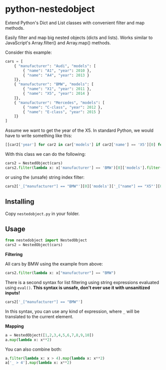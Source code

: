 # python-nestedobject
Extend Python's Dict and List classes with convenient filter and map methods.

Easily filter and map big nested objects (dicts and lists). Works similar to JavaScript's Array.filter() and Array.map() methods.

Consider this example:

```python
cars = [
    { "manufacturer": "Audi", "models": [
        { "name": "A1", "year": 2010 },
        { "name": "A4", "year": 2013 }
    ]},
    { "manufacturer": "BMW", "models": [
        { "name": "X1", "year": 2011 },
        { "name": "X5", "year": 2014 }
    ]},
    { "manufacturer": "Mercedes", "models": [
        { "name": "C-class", "year": 2012 },
        { "name": "E-class", "year": 2015 }
    ]}
]
```

Assume we want to get the year of the X5. In standard Python, we would have to write something like this:

```python
[[car2['year'] for car2 in car['models'] if car2['name'] == 'X5'][0] for car in cars if car['manufacturer'] == 'BMW'][0]
```

With this class we can do the following:
```python
cars2 = NestedObject(cars)
cars2.filter(lambda x: x['manufacturer'] == 'BMW')[0]['models'].filter(lambda x: x['name'] == 'X5')[0]['year']
```

or using the (unsafe) string index filter:
```python
cars2['_["manufacturer"] == "BMW"'][0]['models']['_["name"] == "X5"'][0]['year']
```

## Installing

Copy `nestedobject.py` in your folder.

## Usage

```python
from nestedobject import NestedObject
cars2 = NestedObject(cars)
```

**Filtering**

All cars by BMW using the example from above:
```python
cars2.filter(lambda x: x["manufacturer"] == "BMW")
```

There is a second syntax for list filtering using string expressions evaluated using `eval()`. **This syntax is unsafe, don't ever use it with unsanitized inputs!** 

```python
cars2['_["manufacturer"] == "BMW"']
```

In this syntax, you can use any kind of expression, where `_` will be translated to the current element.

**Mapping**

```python
a = NestedObject([1,2,3,4,5,6,7,8,9,10])
a.map(lambda x: x**2)
```
You can also combine both:
```python
a.filter(lambda x: x > 4).map(lambda x: x**2)
a['_ > 4'].map(lambda x: x**2)
```
